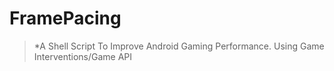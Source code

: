 # FramePacing
> *A Shell Script To Improve Android Gaming Performance. Using Game Interventions/Game API
